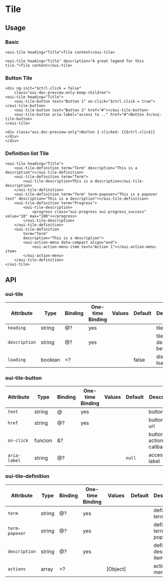 # Tile

<component-status cx-design="partial" ux="rc"></component-status>

## Usage

### Basic

```html:preview
<oui-tile heading="Title">Tile content</oui-tile>
```

```html:preview
<oui-tile heading="Title" description="A great legend for this tile.">Tile content</oui-tile>
```

### Button Tile

```html:preview
<div ng-init="$ctrl.click = false"
    class="oui-doc-preview-only-keep-children">
<oui-tile heading="Title">
    <oui-tile-button text="Button 1" on-click="$ctrl.click = true"></oui-tile-button>
    <oui-tile-button text="Button 2" href="#"></oui-tile-button>
    <oui-tile-button aria-label="access to .." href="#">Button 3</oui-tile-button>
</oui-tile>

<div class="oui-doc-preview-only">Button 1 clicked: {{$ctrl.click}}</div>
</div>
```

### Definition list Tile

```html:preview
<oui-tile heading="Title">
    <oui-tile-definition term="Term" description="This is a description"></oui-tile-definition>
    <oui-tile-definition term="Term">
        <oui-tile-description>This is a description</oui-tile-description>
    </oui-tile-definition>
    <oui-tile-definition term="Term" term-popover="This is a popover text" description="This is a description"></oui-tile-definition>
    <oui-tile-definition term="Progress">
        <oui-tile-description>
            <progress class="oui-progress oui-progress_success" value="10" max="100"></progress>
        </oui-tile-description>
    </oui-tile-definition>
    <oui-tile-definition
        term="Term"
        description="This is a description">
        <oui-action-menu data-compact align="end">
            <oui-action-menu-item text="Action 1"></oui-action-menu-item>
        </oui-action-menu>
    </oui-tile-definition>
</oui-tile>
```

## API

### oui-tile

| Attribute           | Type     | Binding | One-time Binding | Values                 | Default           | Description                               |
| ----                | ----     | ----    | ----             | ----                   | ----              | ----                                      |
| `heading`           | string   | @?      | yes              |                        |                   | tile title                                |
| `description`       | string   | @?      | yes              |                        |                   | tile description behind title             |
| `loading`           | boolean  | <?      |                  |                        | false             | display loader flag                       |

### oui-tile-button

| Attribute           | Type     | Binding | One-time Binding | Values                 | Default           | Description                               |
| ----                | ----     | ----    | ----             | ----                   | ----              | ----                                      |
| `text`              | string   | @       | yes              |                        |                   | button text                               |
| `href`              | string   | @?      | yes              |                        |                   | button link url                           |
| `on-click`          | funcion  | &?      |                  |                        |                   | button action callback                    |
| `aria-label`        | string   | @?      |                  |                        | `null`            | accessibility label                       |

### oui-tile-definition

| Attribute           | Type     | Binding | One-time Binding | Values                 | Default           | Description                               |
| ----                | ----     | ----    | ----             | ----                   | ----              | ----                                      |
| `term`              | string   | @?      | yes              |                        |                   | definition term item                      |
| `term-popover`      | string   | @?      | yes              |                        |                   | definition term item popover              |
| `description`       | string   | @?      | yes              |                        |                   | definition description item               |
| `actions`           | array    | =?      |                  | [Object]               |                   | action menu item                          |
